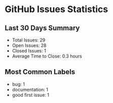 # GitHub Issues Statistics

## Last 30 Days Summary
- Total Issues: 29
- Open Issues: 28
- Closed Issues: 1
- Average Time to Close: 0.3 hours

## Most Common Labels
- bug: 1
- documentation: 1
- good first issue: 1
